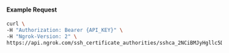 
#### Example Request
```bash
curl \
-H "Authorization: Bearer {API_KEY}" \
-H "Ngrok-Version: 2" \
https://api.ngrok.com/ssh_certificate_authorities/sshca_2NCiBMJyHgllc5DHLCqnAjhh86d
